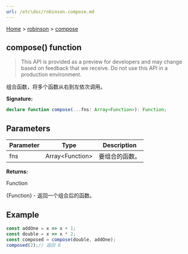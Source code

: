 ```yaml
---
url: /etc\doc/robinson.compose.md
---
```

[Home](./index.md) > [robinson](./robinson.md) > [compose](./robinson.compose.md)

## compose() function

> This API is provided as a preview for developers and may change based on feedback that we receive. Do not use this API in a production environment.

组合函数，将多个函数从右到左依次调用。

**Signature:**

```typescript
declare function compose(...fns: Array<Function>): Function;
```

## Parameters

|  Parameter | Type | Description |
|  --- | --- | --- |
|  fns | Array\<Function> | 要组合的函数。 |

**Returns:**

Function

{Function} - 返回一个组合后的函数。

## Example

```JavaScript
const addOne = x => x + 1;
const double = x => x * 2;
const composed = compose(double, addOne);
composed(2);// 返回 6
```
